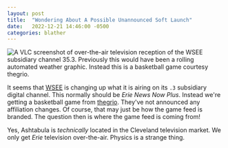```yaml
---
layout: post
title:  "Wondering About A Possible Unannounced Soft Launch"
date:   2022-12-21 14:46:00 -0500
categories: blather
---
```

![A VLC screenshot of over-the-air television reception of the WSEE subsidiary channel 35.3.  Previously this would have been a rolling automated weather graphic.  Instead this is a basketball game courtesy thegrio.]({{site.url}}/img/35-3-monitoring.jpg)

It seems that [WSEE](https://en.wikipedia.org/w/index.php?title=WSEE-TV&oldid=1126015926) is changing up what it is airing on its `.3` subsidiary digital channel.  This normally should be *Erie News Now Plus*.  Instead we're getting a basketball game from [thegrio](https://en.wikipedia.org/w/index.php?title=TheGrio&oldid=1127664863).  They've not announced any affiliation changes.  Of course, that may just be how the game feed is branded.  The question then is where the game feed is coming from!

Yes, Ashtabula is *technically* located in the Cleveland television market.  We only get *Erie* television over-the-air.  Physics is a strange thing.
